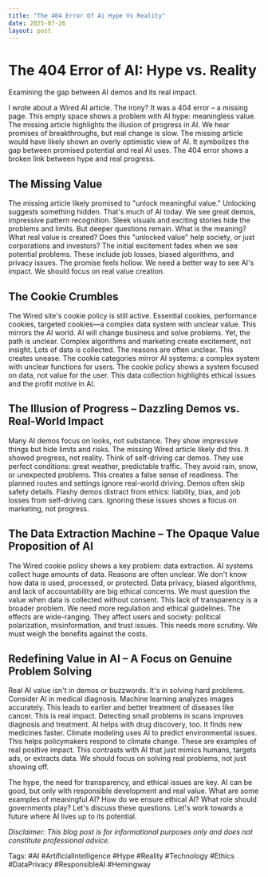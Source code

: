 ```yaml
---
title: "The 404 Error Of Ai Hype Vs Reality"
date: 2025-07-26
layout: post
---
```

# The 404 Error of AI: Hype vs. Reality

Examining the gap between AI demos and its real impact.

I wrote about a Wired AI article.  The irony? It was a 404 error – a missing page. This empty space shows a problem with AI hype:  meaningless value. The missing article highlights the illusion of progress in AI. We hear promises of breakthroughs, but real change is slow. The missing article would have likely shown an overly optimistic view of AI.  It symbolizes the gap between promised potential and real AI uses. The 404 error shows a broken link between hype and real progress.


## The Missing Value

The missing article likely promised to "unlock meaningful value."  Unlocking suggests something hidden. That's much of AI today. We see great demos, impressive pattern recognition.  Sleek visuals and exciting stories hide the problems and limits. But deeper questions remain. What is the meaning? What real value is created? Does this "unlocked value" help society, or just corporations and investors? The initial excitement fades when we see potential problems. These include job losses, biased algorithms, and privacy issues. The promise feels hollow. We need a better way to see AI's impact. We should focus on real value creation.


## The Cookie Crumbles

The Wired site's cookie policy is still active. Essential cookies, performance cookies, targeted cookies—a complex data system with unclear value. This mirrors the AI world. AI will change business and solve problems. Yet, the path is unclear. Complex algorithms and marketing create excitement, not insight.  Lots of data is collected. The reasons are often unclear. This creates unease. The cookie categories mirror AI systems:  a complex system with unclear functions for users. The cookie policy shows a system focused on data, not value for the user. This data collection highlights ethical issues and the profit motive in AI.


## The Illusion of Progress – Dazzling Demos vs. Real-World Impact

Many AI demos focus on looks, not substance. They show impressive things but hide limits and risks. The missing Wired article likely did this.  It showed progress, not reality.  Think of self-driving car demos. They use perfect conditions: great weather, predictable traffic.  They avoid rain, snow, or unexpected problems. This creates a false sense of readiness.  The planned routes and settings ignore real-world driving. Demos often skip safety details.  Flashy demos distract from ethics: liability, bias, and job losses from self-driving cars.  Ignoring these issues shows a focus on marketing, not progress.


## The Data Extraction Machine – The Opaque Value Proposition of AI

The Wired cookie policy shows a key problem: data extraction. AI systems collect huge amounts of data. Reasons are often unclear. We don't know how data is used, processed, or protected. Data privacy, biased algorithms, and lack of accountability are big ethical concerns. We must question the value when data is collected without consent. This lack of transparency is a broader problem.  We need more regulation and ethical guidelines.  The effects are wide-ranging. They affect users and society: political polarization, misinformation, and trust issues. This needs more scrutiny. We must weigh the benefits against the costs.


## Redefining Value in AI – A Focus on Genuine Problem Solving

Real AI value isn't in demos or buzzwords. It's in solving hard problems.  Consider AI in medical diagnosis. Machine learning analyzes images accurately. This leads to earlier and better treatment of diseases like cancer.  This is real impact.  Detecting small problems in scans improves diagnosis and treatment. AI helps with drug discovery, too. It finds new medicines faster.  Climate modeling uses AI to predict environmental issues. This helps policymakers respond to climate change. These are examples of real positive impact.  This contrasts with AI that just mimics humans, targets ads, or extracts data. We should focus on solving real problems, not just showing off.


The hype, the need for transparency, and ethical issues are key.  AI can be good, but only with responsible development and real value.  What are some examples of meaningful AI? How do we ensure ethical AI? What role should governments play?  Let's discuss these questions. Let's work towards a future where AI lives up to its potential.

*Disclaimer: This blog post is for informational purposes only and does not constitute professional advice.*

Tags: #AI #ArtificialIntelligence #Hype #Reality #Technology #Ethics #DataPrivacy #ResponsibleAI #Hemingway

